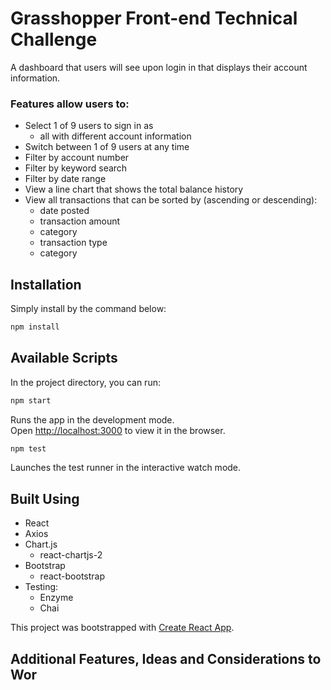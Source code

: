 # Grasshopper Front-end Technical Challenge

A dashboard that users will see upon login in that displays their account information.

### Features allow users to:

- Select 1 of 9 users to sign in as
  - all with different account information
- Switch between 1 of 9 users at any time
- Filter by account number
- Filter by keyword search
- Filter by date range
- View a line chart that shows the total balance history
- View all transactions that can be sorted by (ascending or descending):
  - date posted
  - transaction amount
  - category
  - transaction type
  - category

## Installation

Simply install by the command below:

```bash
npm install
```

## Available Scripts

In the project directory, you can run:

```bash
npm start
```

Runs the app in the development mode.<br>
Open [http://localhost:3000](http://localhost:3000) to view it in the browser.

```bash
npm test
```

Launches the test runner in the interactive watch mode.<br>

## Built Using

- React
- Axios
- Chart.js
  - react-chartjs-2
- Bootstrap
  - react-bootstrap
- Testing:
  - Enzyme
  - Chai

This project was bootstrapped with [Create React App](https://github.com/facebook/create-react-app).

## Additional Features, Ideas and Considerations to Wor